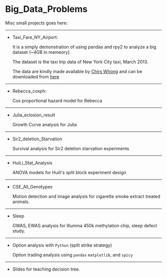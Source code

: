 # Big_Data_Problems

Misc small projects goes here:

---

* Taxi_Fare_NY_Airport:

    It is a simply demonstration of using pandas and rpy2 to analyze a big dataset (~4GB in memeory).
    
    The dataset is the taxi trip data of New York City taxi, March 2013.
    
    The data are kindly made available by [Chirs Whong](http://chriswhong.com/open-data/foil_nyc_taxi/) and can be downloaded from [here](http://www.andresmh.com/nyctaxitrips/)
    
---
    
* Rebecca_coxph:

    Cox proportional hazard model for Rebecca
    
---
    
* Julia_eclosion_result

    Growth Curve analysis for Julia
    
---
   
* Sir2_deletion_Starvation

    Survival analysis for Sir2 deletion starvation experiments
    
---
    
* HuiLi_Stat_Analysis

    ANOVA models for Huili's split block experiment design
    
---
    
* CSE_All_Genotypes

    Motion detection and image analysis for cigarette smoke extract treated animals.

---
    
* Sleep

    GWAS, EWAS analysis for Illumina 450k methylation chip,  sleep defect study.

---
    
* Option analysis with `Python` (split strike strategy)

    Option trading analysis using `pandas` `matplotlib`, and `spicy`

---
* Slides for teaching decision tree.
